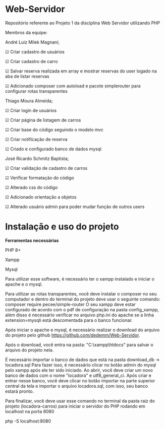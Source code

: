 # Web-Servidor

Repositório referente ao Projeto 1 da disciplina Web Servidor utilizando PHP

Membros da equipe:

André Luiz Milek Magnani;

☑ Criar cadastro de usuários

☑ Criar cadastro de carro

☑ Salvar reserva realizada em array e mostrar reservas do user logado na aba de listar reservas

☑ Adicionado composer com autoload e pacote simplerouter para configurar rotas transparentes

Thiago Moura Almeida;

☑ Criar login de usuários

☑ Criar página de listagem de carros

☑ Criar base do código seguindo o modelo mvc

☑ Criar notificação de reserva

☑ Criado e configurado banco de dados mysql

José Ricardo Schmitz Baptista;

☑ Criar validação de cadastro de carros

☑ Verificar formatação do código

☑ Alterado css do código

☑ Adicionado orientação a objetos

☑ Alterado usuário admin para poder mudar função de outros users

# **Instalação e uso do projeto**

**Ferramentas necessárias**

PHP 8+

Xampp

Mysql

Para utilizar esse software, é necessário ter o xampp instalado e iniciar o apache e o mysql.

Para utilizar as rotas transparentes, você deve instalar o composer no seu computador e dentro do terminal do projeto deve usar o seguinte comando: composer require pecee/simple-router
O seu xampp deve estar configurado de acordo com o pdf de configuração na pasta config_xampp, além disso é necessário verificar no arquivo php.ini do apache se a linha 
extension=mysqli
está descomentada para o banco funcionar.

Após iniciar o apache e mysql, é necessário realizar o download do arquivo do projeto pelo github https://github.com/dedemm/Web-Servidor.

Após o download, você entra na pasta: "C:\xampp\htdocs" para salvar o arquivo do projeto nela.

É necessário importar o banco de dados que está na pasta download_db -> locadora.sql
Para fazer isso, é necessário clicar no botão admin do mysql pelo xampp após ele ter sido iniciado.
Ao abrir, você deve criar um novo banco de dados com o nome "locadora" e utf8_general_ci.
Após criar e entrar nesse banco, você deve clicar no botão importar na parte superior central da tela e importar o arquivo locadora.sql, com isso, seu banco estará pronto.


Para finalizar, você deve usar esse comando no terminal da pasta raiz do projeto (locadora-carros) para iniciar o servidor do PHP rodando em localhost na porta 8080

php -S localhost:8080





